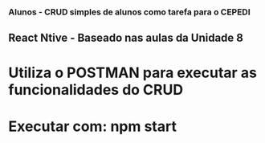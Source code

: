 ### Alunos - CRUD simples de alunos como tarefa para o CEPEDI 
## React Ntive - Baseado nas aulas da Unidade 8

# Utiliza o POSTMAN para executar as funcionalidades do CRUD

# Executar com: npm start